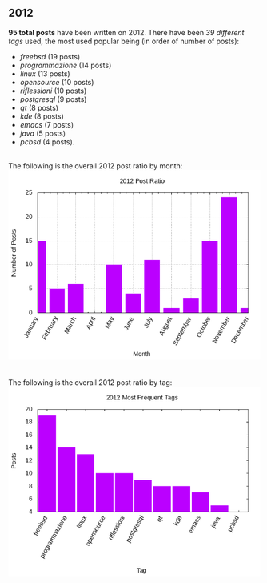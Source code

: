 ## 2012 

**95 total posts** have been written on 2012.
There have been *39 different tags* used, the most
used popular being (in order of number of posts):
 
- *freebsd* (19 posts)  
- *programmazione* (14 posts)  
- *linux* (13 posts)  
- *opensource* (10 posts)  
- *riflessioni* (10 posts)  
- *postgresql* (9 posts)  
- *qt* (8 posts)  
- *kde* (8 posts)  
- *emacs* (7 posts)  
- *java* (5 posts)  
- *pcbsd* (4 posts).<br/>
<br/>
The following is the overall 2012 post ratio by month:
<br/>
    <center>
      <img src="/images/stats/2012-months.png" alt="2012 post ratio per month" />
    </center>
<br/>

<br/>
The following is the overall 2012 post ratio by tag:
<br/>
  <center>
    <img src="/images/stats/2012-tags.png" alt="2012 post ratio per tag" />
  </center>
<br/>
